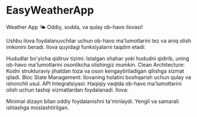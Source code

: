 # EasyWeatherApp
Weather App 🌤️
Oddiy, sodda, va qulay ob-havo ilovasi!

Ushbu ilova foydalanuvchilar uchun ob-havo ma'lumotlarini tez va aniq olish imkonini beradi. Ilova quyidagi funksiyalarni taqdim etadi:

Hududlar bo'yicha qidiruv tizimi: Istalgan shahar yoki hududni qidirib, uning ob-havo ma'lumotlarini osonlikcha olishingiz mumkin.
Clean Architecture: Kodni strukturaviy jihatdan toza va oson kengaytiriladigan qilishga xizmat qiladi.
Bloc State Management: Ilovaning holatini boshqarish uchun qulay va ishonchli usul.
API Integratsiyasi: Haqiqiy vaqtda ob-havo ma'lumotlarini olish uchun tashqi xizmatlardan foydalanadi.
Ilova:

Minimal dizayn bilan oddiy foydalanishni ta'minlaydi.
Yengil va samarali ishlashga moslashtirilgan.
